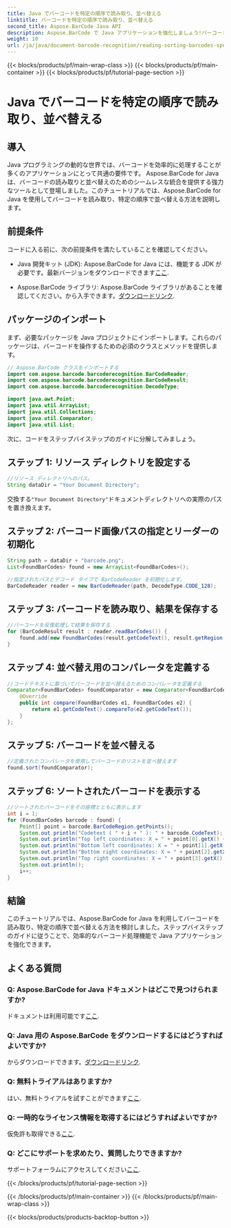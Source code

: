 ```yaml
---
title: Java でバーコードを特定の順序で読み取り、並べ替える
linktitle: バーコードを特定の順序で読み取り、並べ替える
second_title: Aspose.BarCode Java API
description: Aspose.BarCode で Java アプリケーションを強化しましょう!バーコードを効率的に読み取り、分類する方法を学びます。シームレスな統合については、ステップバイステップのガイドに従ってください。
weight: 10
url: /ja/java/document-barcode-recognition/reading-sorting-barcodes-specific-order/
---
```


{{< blocks/products/pf/main-wrap-class >}}
{{< blocks/products/pf/main-container >}}
{{< blocks/products/pf/tutorial-page-section >}}

# Java でバーコードを特定の順序で読み取り、並べ替える


## 導入

Java プログラミングの動的な世界では、バーコードを効率的に処理することが多くのアプリケーションにとって共通の要件です。 Aspose.BarCode for Java は、バーコードの読み取りと並べ替えのためのシームレスな統合を提供する強力なツールとして登場しました。このチュートリアルでは、Aspose.BarCode for Java を使用してバーコードを読み取り、特定の順序で並べ替える方法を説明します。

## 前提条件

コードに入る前に、次の前提条件を満たしていることを確認してください。

-  Java 開発キット (JDK): Aspose.BarCode for Java には、機能する JDK が必要です。最新バージョンをダウンロードできます[ここ](https://www.oracle.com/java/technologies/javase-downloads.html).

- Aspose.BarCode ライブラリ: Aspose.BarCode ライブラリがあることを確認してください。から入手できます。[ダウンロードリンク](https://releases.aspose.com/barcode/java/).

## パッケージのインポート

まず、必要なパッケージを Java プロジェクトにインポートします。これらのパッケージは、バーコードを操作するための必須のクラスとメソッドを提供します。

```java
// Aspose.BarCode クラスをインポートする
import com.aspose.barcode.barcoderecognition.BarCodeReader;
import com.aspose.barcode.barcoderecognition.BarCodeResult;
import com.aspose.barcode.barcoderecognition.DecodeType;

import java.awt.Point;
import java.util.ArrayList;
import java.util.Collections;
import java.util.Comparator;
import java.util.List;
```

次に、コードをステップバイステップのガイドに分解してみましょう。

## ステップ 1: リソース ディレクトリを設定する

```java
//リソース ディレクトリへのパス。
String dataDir = "Your Document Directory";
```

交換する`"Your Document Directory"`ドキュメントディレクトリへの実際のパスを置き換えます。

## ステップ 2: バーコード画像パスの指定とリーダーの初期化

```java
String path = dataDir + "barcode.png";
List<FoundBarCodes> found = new ArrayList<FoundBarCodes>();

//指定されたパスとデコード タイプで BarCodeReader を初期化します。
BarCodeReader reader = new BarCodeReader(path, DecodeType.CODE_128);
```

## ステップ 3: バーコードを読み取り、結果を保存する

```java
//バーコードを反復処理して結果を保存する
for (BarCodeResult result : reader.readBarCodes()) {
    found.add(new FoundBarCodes(result.getCodeText(), result.getRegion()));
}
```

## ステップ 4: 並べ替え用のコンパレータを定義する

```java
//コードテキストに基づいてバーコードを並べ替えるためのコンパレータを定義する
Comparator<FoundBarCodes> foundComparator = new Comparator<FoundBarCodes>() {
    @Override
    public int compare(FoundBarCodes e1, FoundBarCodes e2) {
        return e1.getCodeText().compareTo(e2.getCodeText());
    }
};
```

## ステップ 5: バーコードを並べ替える

```java
//定義されたコンパレータを使用してバーコードのリストを並べ替えます
found.sort(foundComparator);
```

## ステップ 6: ソートされたバーコードを表示する

```java
//ソートされたバーコードをその座標とともに表示します
int i = 1;
for (FoundBarCodes barcode : found) {
    Point[] point = barcode.BarCodeRegion.getPoints();
    System.out.println("Codetext ( " + i + " ): " + barcode.CodeText);
    System.out.println("Top left coordinates: X = " + point[0].getX() + ", Y = " + point[0].getY());
    System.out.println("Bottom left coordinates: X = " + point[1].getX() + ", Y = " + point[1].getY());
    System.out.println("Bottom right coordinates: X = " + point[2].getX() + ", Y = " + point[2].getY());
    System.out.println("Top right coordinates: X = " + point[3].getX() + ", Y = " + point[3].getY());
    System.out.println();
    i++;
}
```

## 結論

このチュートリアルでは、Aspose.BarCode for Java を利用してバーコードを読み取り、特定の順序で並べ替える方法を検討しました。ステップバイステップのガイドに従うことで、効率的なバーコード処理機能で Java アプリケーションを強化できます。

## よくある質問

### Q: Aspose.BarCode for Java ドキュメントはどこで見つけられますか?
ドキュメントは利用可能です[ここ](https://reference.aspose.com/barcode/java/).

### Q: Java 用の Aspose.BarCode をダウンロードするにはどうすればよいですか?
からダウンロードできます。[ダウンロードリンク](https://releases.aspose.com/barcode/java/).

### Q: 無料トライアルはありますか?
はい、無料トライアルを試すことができます[ここ](https://releases.aspose.com/).

### Q: 一時的なライセンス情報を取得するにはどうすればよいですか?
仮免許も取得できる[ここ](https://purchase.aspose.com/temporary-license/).

### Q: どこにサポートを求めたり、質問したりできますか?
サポートフォーラムにアクセスしてください[ここ](https://forum.aspose.com/c/barcode/13).

{{< /blocks/products/pf/tutorial-page-section >}}

{{< /blocks/products/pf/main-container >}}
{{< /blocks/products/pf/main-wrap-class >}}

{{< blocks/products/products-backtop-button >}}

